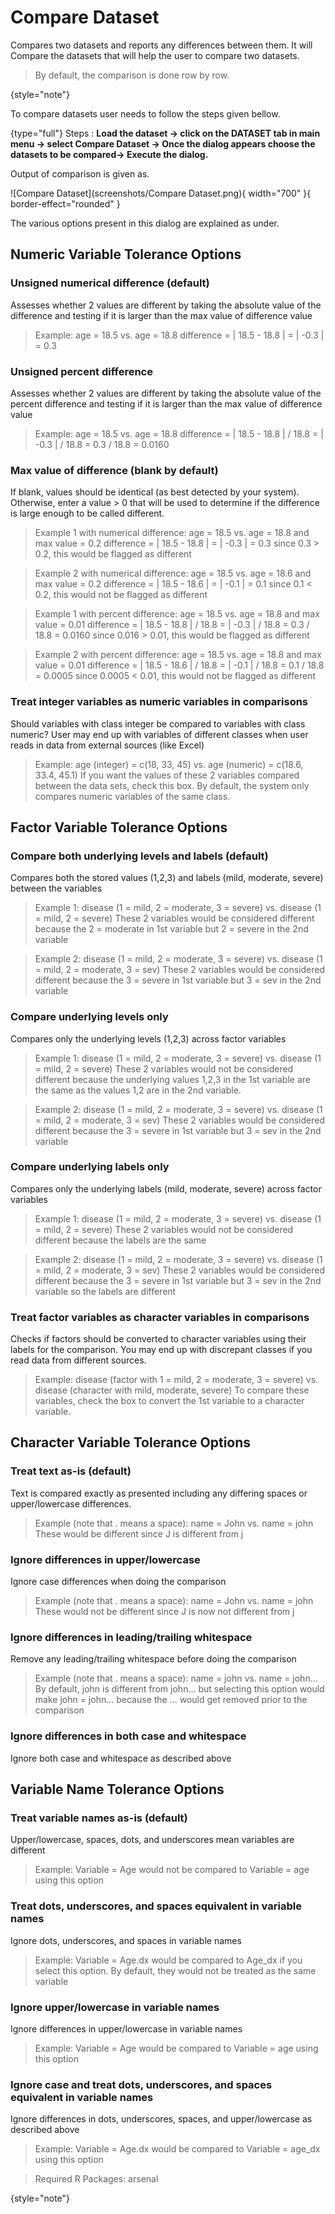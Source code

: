 # Compare Dataset

Compares two datasets and reports any differences between them. It will Compare the datasets that will help the user to compare two datasets. 

>By default, the comparison is done row by row.
>
{style="note"}

To compare datasets user needs to follow the steps given bellow.

{type="full"}
Steps
:
__Load the dataset -> click on the DATASET tab in main menu -> select Compare Dataset -> Once the dialog appears choose the datasets to be compared-> Execute the dialog.__

Output of comparison is given as.

![Compare Dataset](screenshots/Compare Dataset.png){ width="700" }{ border-effect="rounded" }

The various options present in this dialog are explained as under.

## Numeric Variable Tolerance Options

### Unsigned numerical difference (default)
Assesses whether 2 values are different by taking the absolute value of the difference and testing if it is larger than the max value of difference value

>Example: age = 18.5 vs. age = 18.8
difference = | 18.5 - 18.8 | = | -0.3 | = 0.3

### Unsigned percent difference
Assesses whether 2 values are different by taking the absolute value of the percent difference and testing if it is larger than the max value of difference value

>Example: age = 18.5 vs. age = 18.8
difference = | 18.5 - 18.8 | / 18.8 = | -0.3 | / 18.8 = 0.3 / 18.8 = 0.0160

### Max value of difference (blank by default)
If blank, values should be identical (as best detected by your system). Otherwise, enter a value > 0 that will be used to determine if the difference is large enough to be called different.

>Example 1 with numerical difference: age = 18.5 vs. age = 18.8 and max value = 0.2
difference = | 18.5 - 18.8 | = | -0.3 | = 0.3 since 0.3 > 0.2, this would be flagged as different

>Example 2 with numerical difference: age = 18.5 vs. age = 18.6 and max value = 0.2
difference = | 18.5 - 18.6 | = | -0.1 | = 0.1 since 0.1 < 0.2, this would not be flagged as different

>Example 1 with percent difference: age = 18.5 vs. age = 18.8 and max value = 0.01
difference = | 18.5 - 18.8 | / 18.8 = | -0.3 | / 18.8 = 0.3 / 18.8 = 0.0160 since 0.016 > 0.01, this would be flagged as different

>Example 2 with percent difference: age = 18.5 vs. age = 18.8 and max value = 0.01
difference = | 18.5 - 18.6 | / 18.8 = | -0.1 | / 18.8 = 0.1 / 18.8 = 0.0005 since 0.0005 < 0.01, this would not be flagged as different

### Treat integer variables as numeric variables in comparisons
Should variables with class integer be compared to variables with class numeric? User may end up with variables of different classes when user reads in data from external sources (like Excel)

>Example: age (integer) = c(18, 33, 45) vs. age (numeric) = c(18.6, 33.4, 45.1)
If you want the values of these 2 variables compared between the data sets, check this box. By default, the system only compares numeric variables of the same class.

## Factor Variable Tolerance Options

### Compare both underlying levels and labels (default)
Compares both the stored values (1,2,3) and labels (mild, moderate, severe) between the variables

>Example 1: disease (1 = mild, 2 = moderate, 3 = severe) vs. disease (1 = mild, 2 = severe)
These 2 variables would be considered different because the 2 = moderate in 1st variable but 2 = severe in the 2nd variable

>Example 2: disease (1 = mild, 2 = moderate, 3 = severe) vs. disease (1 = mild, 2 = moderate, 3 = sev)
These 2 variables would be considered different because the 3 = severe in 1st variable but 3 = sev in the 2nd variable

### Compare underlying levels only
Compares only the underlying levels (1,2,3) across factor variables

>Example 1: disease (1 = mild, 2 = moderate, 3 = severe) vs. disease (1 = mild, 2 = severe)
These 2 variables would not be considered different because the underlying values 1,2,3 in the 1st variable are the same as the values 1,2 are in the 2nd variable.

>Example 2: disease (1 = mild, 2 = moderate, 3 = severe) vs. disease (1 = mild, 2 = moderate, 3 = sev)
These 2 variables would be considered different because the 3 = severe in 1st variable but 3 = sev in the 2nd variable

### Compare underlying labels only
Compares only the underlying labels (mild, moderate, severe) across factor variables

>Example 1: disease (1 = mild, 2 = moderate, 3 = severe) vs. disease (1 = mild, 2 = severe)
These 2 variables would not be considered different because the labels are the same

>Example 2: disease (1 = mild, 2 = moderate, 3 = severe) vs. disease (1 = mild, 2 = moderate, 3 = sev)
These 2 variables would be considered different because the 3 = severe in 1st variable but 3 = sev in the 2nd variable so the labels are different

### Treat factor variables as character variables in comparisons
Checks if factors should be converted to character variables using their labels for the comparison. You may end up with discrepant classes if you read data from different sources.

>Example: disease (factor with 1 = mild, 2 = moderate, 3 = severe) vs. disease (character with mild, moderate, severe)
To compare these variables, check the box to convert the 1st variable to a character variable.

## Character Variable Tolerance Options

### Treat text as-is (default)
Text is compared exactly as presented including any differing spaces or upper/lowercase differences.

>Example (note that . means a space): name = John vs. name = john
These would be different since J is different from j

### Ignore differences in upper/lowercase
Ignore case differences when doing the comparison

>Example (note that . means a space): name = John vs. name = john
These would not be different since J is now not different from j

### Ignore differences in leading/trailing whitespace
Remove any leading/trailing whitespace before doing the comparison

>Example (note that . means a space): name = john vs. name = john...
By default, john is different from john... but selecting this option would make john = john... because the ... would get removed prior to the comparison

### Ignore differences in both case and whitespace
Ignore both case and whitespace as described above

## Variable Name Tolerance Options

### Treat variable names as-is (default)
Upper/lowercase, spaces, dots, and underscores mean variables are different

>Example: Variable = Age would not be compared to Variable = age using this option

### Treat dots, underscores, and spaces equivalent in variable names
Ignore dots, underscores, and spaces in variable names

>Example: Variable = Age.dx would be compared to Age_dx if you select this option. By default, they would not be treated as the same variable

### Ignore upper/lowercase in variable names
Ignore differences in upper/lowercase in variable names

>Example: Variable = Age would be compared to Variable = age using this option

### Ignore case and treat dots, underscores, and spaces equivalent in variable names
Ignore differences in dots, underscores, spaces, and upper/lowercase as described above

>Example: Variable = Age.dx would be compared to Variable = age_dx using this option

>Required R Packages: arsenal
>
{style="note"}